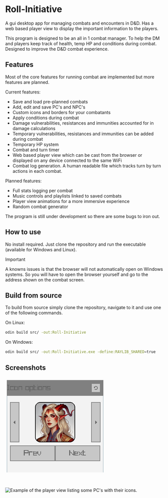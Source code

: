 # Roll-Initiative
A gui desktop app for managing combats and encounters in D&amp;D. Has a web based player view to display the important information to the players.

This program is designed to be an all in 1 combat manager. To help the DM and players keep track of health, temp HP and conditions during combat. Designed to improve the D&amp;D combat experience.

## Features

Most of the core features for running combat are implemented but more features are planned.

Current features:
- Save and load pre-planned combats
- Add, edit and save PC's and NPC's
- Custom icons and borders for your combatants
- Apply conditions during combat
- Damage vulnerabilities, resistances and immunities accounted for in damage calculations
- Temporary vulnerabilities, resistances and immunities can be added during combat
- Temporary HP system
- Combat and turn timer
- Web based player view which can be cast from the browser or displayed on any device connected to the same WiFi
- Combat log generation. A human readable file which tracks turn by turn actions in each combat.

Planned features:
- Full stats logging per combat
- Music controls and playlists linked to saved combats
- Player view animations for a more immersive experience
- Random combat generator

The program is still under development so there are some bugs to iron out.

## How to use
No install required. Just clone the repository and run the executable (available for Windows and Linux).

> [!IMPORTANT]
> A knowns issues is that the browser will not automatically open on Windows systems. So you will have to open the browser yourself and go to the address shown on the combat screen.

## Build from source
To build from source simply clone the repository, navigate to it and use one of the following commands.

On Linux:
```bash
odin build src/ -out:Roll-Initiative
```
On Windows:
```bash
odin build src/ -out:Roll-Initiative.exe -define:RAYLIB_SHARED=true
```

## Screenshots
![Example of the icons customising tool.](/Screenshots/working_borders.png)

</br>

![Example of the player view listing some PC's with their icons.](/Screenshots/Web_view.png)
